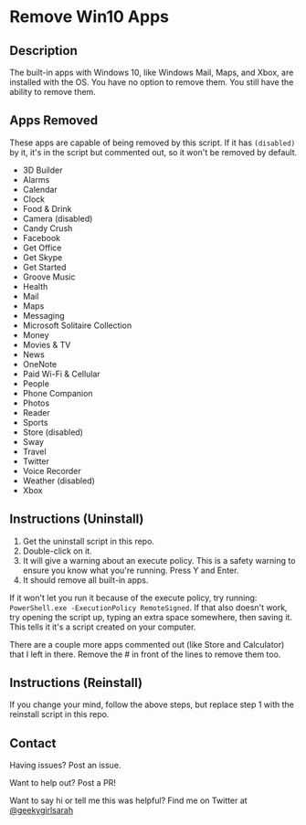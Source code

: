 # Remove Win10 Apps

## Description

The built-in apps with Windows 10, like Windows Mail, Maps, and Xbox, are 
installed with the OS. You have no option to remove them. You still have the 
ability to remove them.

## Apps Removed

These apps are capable of being removed by this script. If it has `(disabled)` by it, it's in the script but commented out, so it won't be removed by default.

- 3D Builder
- Alarms
- Calendar
- Clock
- Food & Drink
- Camera (disabled)
- Candy Crush
- Facebook
- Get Office
- Get Skype
- Get Started
- Groove Music
- Health
- Mail
- Maps
- Messaging
- Microsoft Solitaire Collection
- Money
- Movies & TV
- News
- OneNote
- Paid Wi-Fi & Cellular
- People
- Phone Companion
- Photos
- Reader
- Sports
- Store (disabled)
- Sway
- Travel
- Twitter
- Voice Recorder
- Weather (disabled)
- Xbox

## Instructions (Uninstall)

1. Get the uninstall script in this repo.
2. Double-click on it.
3. It will give a warning about an execute policy. This is a safety warning to 
  ensure you know what you're running. Press Y and Enter.
4. It should remove all built-in apps.

If it won't let you run it because of the execute policy, try running:
`PowerShell.exe -ExecutionPolicy RemoteSigned`. If that also doesn't work, try 
opening the script up, typing an extra space somewhere, then saving it. This tells
it it's a script created on your computer. 

There are a couple more apps commented out (like Store and Calculator) that 
I left in there. Remove the # in front of the lines to remove them too.

## Instructions (Reinstall)

If you change your mind, follow the above steps, but replace step 1 with the
reinstall script in this repo.

## Contact

Having issues? Post an issue.

Want to help out? Post a PR!

Want to say hi or tell me this was helpful? Find me on Twitter at 
[@geekygirlsarah](https://twitter.com/geekygirlsarah)